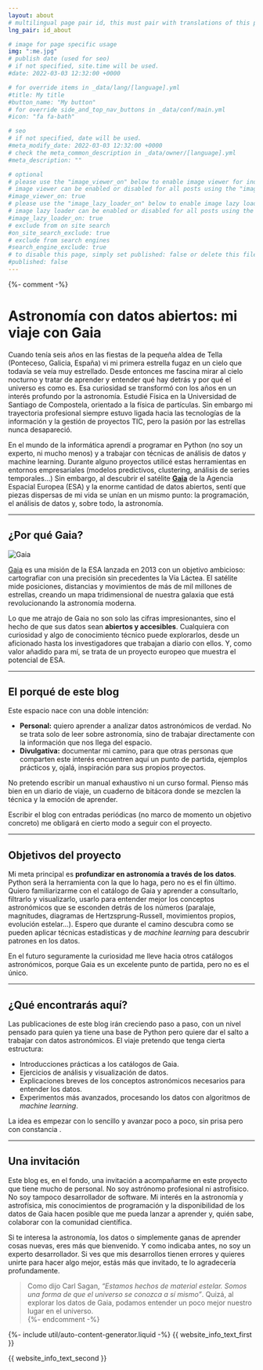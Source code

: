 ```yaml
---
layout: about
# multilingual page pair id, this must pair with translations of this page. (This name must be unique)
lng_pair: id_about

# image for page specific usage
img: ":me.jpg"
# publish date (used for seo)
# if not specified, site.time will be used.
#date: 2022-03-03 12:32:00 +0000

# for override items in _data/lang/[language].yml
#title: My title
#button_name: "My button"
# for override side_and_top_nav_buttons in _data/conf/main.yml
#icon: "fa fa-bath"

# seo
# if not specified, date will be used.
#meta_modify_date: 2022-03-03 12:32:00 +0000
# check the meta_common_description in _data/owner/[language].yml
#meta_description: ""

# optional
# please use the "image_viewer_on" below to enable image viewer for individual pages or posts (_posts/ or [language]/_posts folders).
# image viewer can be enabled or disabled for all posts using the "image_viewer_posts: true" setting in _data/conf/main.yml.
#image_viewer_on: true
# please use the "image_lazy_loader_on" below to enable image lazy loader for individual pages or posts (_posts/ or [language]/_posts folders).
# image lazy loader can be enabled or disabled for all posts using the "image_lazy_loader_posts: true" setting in _data/conf/main.yml.
#image_lazy_loader_on: true
# exclude from on site search
#on_site_search_exclude: true
# exclude from search engines
#search_engine_exclude: true
# to disable this page, simply set published: false or delete this file
#published: false
---
```


{%- comment -%} 
# Astronomía con datos abiertos: mi viaje con Gaia  

Cuando tenía seis años en las fiestas de la pequeña aldea de Tella (Ponteceso, Galicia, España) vi mi primera estrella fugaz en un cielo que todavía se veía muy estrellado. Desde entonces me fascina mirar al cielo nocturno y tratar de aprender y entender qué hay detrás y por qué el universo es como es. Esa curiosidad se transformó con los años en un interés profundo por la astronomía. Estudié Física en la Universidad de Santiago de Compostela, orientado a la física de partículas. Sin embargo mi trayectoria profesional siempre estuvo ligada hacia las tecnologías de la información y la gestión de proyectos TIC, pero la pasión por las estrellas nunca desapareció.

En el mundo de la informática aprendí a programar en Python (no soy un experto, ni mucho menos) y a trabajar con técnicas de análisis de datos y machine learning. Durante alguno proyectos utilicé estas herramientas en entornos empresariales (modelos predictivos, clustering, análisis de series temporales…) Sin embargo, al descubrir el satélite **[Gaia](https://www.esa.int/Science_Exploration/Space_Science/Gaia)** de la Agencia Espacial Europea (ESA) y la enorme cantidad de datos abiertos, sentí que piezas dispersas de mi vida se unían en un mismo punto: la programación, el análisis de datos y, sobre todo, la astronomía.  

---

## ¿Por qué Gaia?  

![Gaia](/images/Gaia_pillars.jpg)

[Gaia](https://www.esa.int/Science_Exploration/Space_Science/Gaia) es una misión de la ESA lanzada en 2013 con un objetivo ambicioso: cartografiar con una precisión sin precedentes la Vía Láctea. El satélite mide posiciones, distancias y movimientos de más de mil millones de estrellas, creando un mapa tridimensional de nuestra galaxia que está revolucionando la astronomía moderna.  

Lo que me atrajo de Gaia no son solo las cifras impresionantes, sino el hecho de que sus datos sean **abiertos y accesibles**. Cualquiera con curiosidad y algo de conocimiento técnico puede explorarlos, desde un aficionado hasta los investigadores que trabajan a diario con ellos. Y, como valor añadido para mí, se trata de un proyecto europeo que muestra el potencial de ESA.

---

## El porqué de este blog  

Este espacio nace con una doble intención:  

- **Personal:** quiero aprender a analizar datos astronómicos de verdad. No se trata solo de leer sobre astronomía, sino de trabajar directamente con la información que nos llega del espacio.  
- **Divulgativa:** documentar mi camino, para que otras personas que comparten este interés encuentren aquí un punto de partida, ejemplos prácticos y, ojalá, inspiración para sus propios proyectos.  

No pretendo escribir un manual exhaustivo ni un curso formal. Pienso más bien en un diario de viaje, un cuaderno de bitácora donde se mezclen la técnica y la emoción de aprender.  

Escribir el blog con entradas periódicas (no marco de momento un objetivo concreto) me obligará en cierto modo a seguir con el proyecto.

---

## Objetivos del proyecto  

Mi meta principal es **profundizar en astronomía a través de los datos**. Python será la herramienta con la que lo haga, pero no es el fin último. Quiero familiarizarme con el catálogo de Gaia y aprender a consultarlo, filtrarlo y visualizarlo, usarlo para entender mejor los conceptos astronómicos que se esconden detrás de los números (paralaje, magnitudes, diagramas de Hertzsprung-Russell, movimientos propios, evolución estelar…). Espero que durante el camino descubra como se pueden aplicar técnicas estadísticas y de *machine learning* para descubrir patrones en los datos.

En el futuro seguramente la curiosidad me lleve hacia otros catálogos astronómicos, porque Gaia es un excelente punto de partida, pero no es el único. 

---

## ¿Qué encontrarás aquí?  

Las publicaciones de este blog irán creciendo paso a paso, con un nivel pensado para quien ya tiene una base de Python pero quiere dar el salto a trabajar con datos astronómicos. El viaje pretendo que tenga cierta estructura:  

- Introducciones prácticas a los catálogos de Gaia.  
- Ejercicios de análisis y visualización de datos.  
- Explicaciones breves de los conceptos astronómicos necesarios para entender los datos.  
- Experimentos más avanzados, procesando los datos con algoritmos de *machine learning*.  

La idea es empezar con lo sencillo y avanzar poco a poco, sin prisa pero con constancia . 

---

## Una invitación  

Este blog es, en el fondo, una invitación a acompañarme en este proyecto que tiene mucho de personal. No soy astrónomo profesional ni astrofísico. No soy tampoco desarrollador de software. Mi interés en la astronomía y astrofísica, mis conocimientos de programación y la disponibilidad de los datos de Gaia hacen posible que me pueda lanzar a aprender y, quién sabe, colaborar con la comunidad científica.

Si te interesa la astronomía, los datos o simplemente ganas de aprender cosas nuevas, eres más que bienvenido. Y como indicaba antes, no soy un experto desarrollador. Si ves que mis desarrollos tienen errores y quieres unirte para hacer algo mejor, estás más que invitado, te lo agradecería profundamente.

> Como dijo Carl Sagan, *“Estamos hechos de material estelar. Somos una forma de que el universo se conozca a sí mismo”*. Quizá, al explorar los datos de Gaia, podamos entender un poco mejor nuestro lugar en el universo.  
{%- endcomment -%}

{%- include util/auto-content-generator.liquid -%}
{{ website_info_text_first }}

{{ website_info_text_second }}
